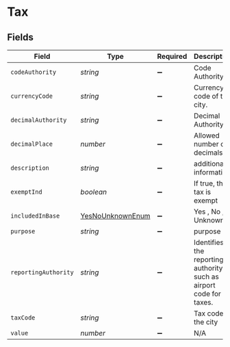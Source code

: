 # Tax


## Fields

| Field                                                                 | Type                                                                  | Required                                                              | Description                                                           | Example                                                               |
| --------------------------------------------------------------------- | --------------------------------------------------------------------- | --------------------------------------------------------------------- | --------------------------------------------------------------------- | --------------------------------------------------------------------- |
| `codeAuthority`                                                       | *string*                                                              | :heavy_minus_sign:                                                    | Code Authority                                                        | ISO                                                                   |
| `currencyCode`                                                        | *string*                                                              | :heavy_minus_sign:                                                    | Currency code of the city.                                            | USD                                                                   |
| `decimalAuthority`                                                    | *string*                                                              | :heavy_minus_sign:                                                    | Decimal Authority                                                     | ISO                                                                   |
| `decimalPlace`                                                        | *number*                                                              | :heavy_minus_sign:                                                    | Allowed number of decimals.                                           | 2                                                                     |
| `description`                                                         | *string*                                                              | :heavy_minus_sign:                                                    | additional information                                                | Additional details.                                                   |
| `exemptInd`                                                           | *boolean*                                                             | :heavy_minus_sign:                                                    | If true, this tax is exempt                                           | true                                                                  |
| `includedInBase`                                                      | [YesNoUnknownEnum](../../models/shared/yesnounknownenum.md)           | :heavy_minus_sign:                                                    | Yes , No , Unknown                                                    |                                                                       |
| `purpose`                                                             | *string*                                                              | :heavy_minus_sign:                                                    | purpose                                                               | Fuel                                                                  |
| `reportingAuthority`                                                  | *string*                                                              | :heavy_minus_sign:                                                    | Identifies the reporting authority such as airport code for XF taxes. | JFK1                                                                  |
| `taxCode`                                                             | *string*                                                              | :heavy_minus_sign:                                                    | Tax code of the city                                                  | 7702                                                                  |
| `value`                                                               | *number*                                                              | :heavy_minus_sign:                                                    | N/A                                                                   | 12.2                                                                  |